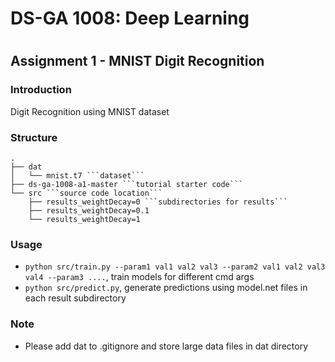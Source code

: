 # DS-GA 1008: Deep Learning
#

## Assignment 1 - MNIST Digit Recognition
### Introduction

Digit Recognition using MNIST dataset

### Structure
```
.
├── dat
│   └── mnist.t7 ```dataset```
├── ds-ga-1008-a1-master ```tutorial starter code```
└── src ```source code location```
    ├── results_weightDecay=0 ```subdirectories for results```
    ├── results_weightDecay=0.1
    └── results_weightDecay=1
```

### Usage
 * ```python src/train.py --param1 val1 val2 val3 --param2 val1 val2 val3 val4 --param3 ....```, train models for different cmd args
 * ```python src/predict.py```, generate predictions using model.net files in each result subdirectory

### Note
 * Please add dat to .gitignore and store large data files in dat directory


